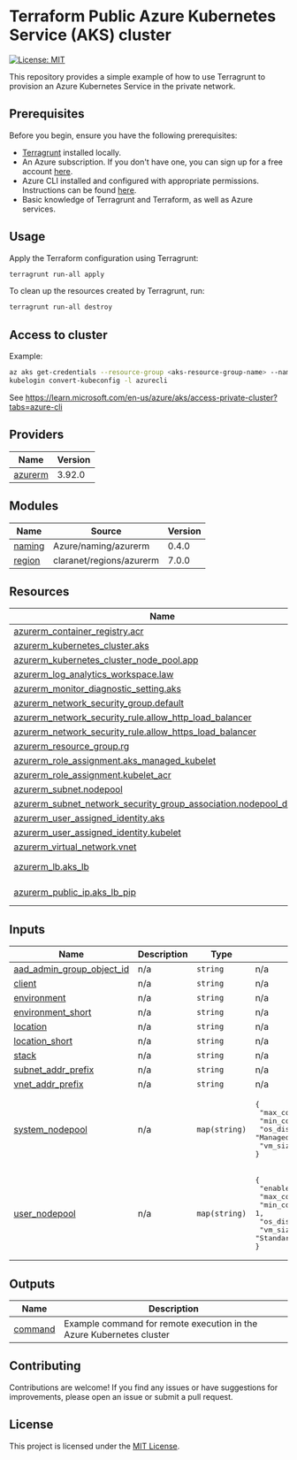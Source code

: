 <!-- BEGIN_TF_DOCS -->
# Terraform Public Azure Kubernetes Service (AKS) cluster

[![License: MIT](https://img.shields.io/badge/License-MIT-yellow.svg)](https://opensource.org/licenses/MIT)

This repository provides a simple example of how to use Terragrunt to provision an Azure Kubernetes Service in the private network.

## Prerequisites

Before you begin, ensure you have the following prerequisites:

- [Terragrunt](https://terragrunt.gruntwork.io/docs/getting-started/install/) installed locally.
- An Azure subscription. If you don't have one, you can sign up for a free account [here](https://azure.microsoft.com/en-us/free/).
- Azure CLI installed and configured with appropriate permissions. Instructions can be found [here](https://docs.microsoft.com/en-us/cli/azure/install-azure-cli).
- Basic knowledge of Terragrunt and Terraform, as well as Azure services.

## Usage

Apply the Terraform configuration using Terragrunt:

```bash
terragrunt run-all apply
```

To clean up the resources created by Terragrunt, run:

```bash
terragrunt run-all destroy
```

## Access to cluster

Example:

```bash
az aks get-credentials --resource-group <aks-resource-group-name> --name <aks-cluster-name> --overwrite-existing
kubelogin convert-kubeconfig -l azurecli
```

See <https://learn.microsoft.com/en-us/azure/aks/access-private-cluster?tabs=azure-cli>

## Providers

| Name | Version |
|------|---------|
| <a name="provider_azurerm"></a> [azurerm](#provider\_azurerm) | 3.92.0 |

## Modules

| Name | Source | Version |
|------|--------|---------|
| <a name="module_naming"></a> [naming](#module\_naming) | Azure/naming/azurerm | 0.4.0 |
| <a name="module_region"></a> [region](#module\_region) | claranet/regions/azurerm | 7.0.0 |

## Resources

| Name | Type |
|------|------|
| [azurerm_container_registry.acr](https://registry.terraform.io/providers/hashicorp/azurerm/3.92.0/docs/resources/container_registry) | resource |
| [azurerm_kubernetes_cluster.aks](https://registry.terraform.io/providers/hashicorp/azurerm/3.92.0/docs/resources/kubernetes_cluster) | resource |
| [azurerm_kubernetes_cluster_node_pool.app](https://registry.terraform.io/providers/hashicorp/azurerm/3.92.0/docs/resources/kubernetes_cluster_node_pool) | resource |
| [azurerm_log_analytics_workspace.law](https://registry.terraform.io/providers/hashicorp/azurerm/3.92.0/docs/resources/log_analytics_workspace) | resource |
| [azurerm_monitor_diagnostic_setting.aks](https://registry.terraform.io/providers/hashicorp/azurerm/3.92.0/docs/resources/monitor_diagnostic_setting) | resource |
| [azurerm_network_security_group.default](https://registry.terraform.io/providers/hashicorp/azurerm/3.92.0/docs/resources/network_security_group) | resource |
| [azurerm_network_security_rule.allow_http_load_balancer](https://registry.terraform.io/providers/hashicorp/azurerm/3.92.0/docs/resources/network_security_rule) | resource |
| [azurerm_network_security_rule.allow_https_load_balancer](https://registry.terraform.io/providers/hashicorp/azurerm/3.92.0/docs/resources/network_security_rule) | resource |
| [azurerm_resource_group.rg](https://registry.terraform.io/providers/hashicorp/azurerm/3.92.0/docs/resources/resource_group) | resource |
| [azurerm_role_assignment.aks_managed_kubelet](https://registry.terraform.io/providers/hashicorp/azurerm/3.92.0/docs/resources/role_assignment) | resource |
| [azurerm_role_assignment.kubelet_acr](https://registry.terraform.io/providers/hashicorp/azurerm/3.92.0/docs/resources/role_assignment) | resource |
| [azurerm_subnet.nodepool](https://registry.terraform.io/providers/hashicorp/azurerm/3.92.0/docs/resources/subnet) | resource |
| [azurerm_subnet_network_security_group_association.nodepool_default](https://registry.terraform.io/providers/hashicorp/azurerm/3.92.0/docs/resources/subnet_network_security_group_association) | resource |
| [azurerm_user_assigned_identity.aks](https://registry.terraform.io/providers/hashicorp/azurerm/3.92.0/docs/resources/user_assigned_identity) | resource |
| [azurerm_user_assigned_identity.kubelet](https://registry.terraform.io/providers/hashicorp/azurerm/3.92.0/docs/resources/user_assigned_identity) | resource |
| [azurerm_virtual_network.vnet](https://registry.terraform.io/providers/hashicorp/azurerm/3.92.0/docs/resources/virtual_network) | resource |
| [azurerm_lb.aks_lb](https://registry.terraform.io/providers/hashicorp/azurerm/3.92.0/docs/data-sources/lb) | data source |
| [azurerm_public_ip.aks_lb_pip](https://registry.terraform.io/providers/hashicorp/azurerm/3.92.0/docs/data-sources/public_ip) | data source |

## Inputs

| Name | Description | Type | Default | Required |
|------|-------------|------|---------|:--------:|
| <a name="input_aad_admin_group_object_id"></a> [aad\_admin\_group\_object\_id](#input\_aad\_admin\_group\_object\_id) | n/a | `string` | n/a | yes |
| <a name="input_client"></a> [client](#input\_client) | n/a | `string` | n/a | yes |
| <a name="input_environment"></a> [environment](#input\_environment) | n/a | `string` | n/a | yes |
| <a name="input_environment_short"></a> [environment\_short](#input\_environment\_short) | n/a | `string` | n/a | yes |
| <a name="input_location"></a> [location](#input\_location) | n/a | `string` | n/a | yes |
| <a name="input_location_short"></a> [location\_short](#input\_location\_short) | n/a | `string` | n/a | yes |
| <a name="input_stack"></a> [stack](#input\_stack) | n/a | `string` | n/a | yes |
| <a name="input_subnet_addr_prefix"></a> [subnet\_addr\_prefix](#input\_subnet\_addr\_prefix) | n/a | `string` | n/a | yes |
| <a name="input_vnet_addr_prefix"></a> [vnet\_addr\_prefix](#input\_vnet\_addr\_prefix) | n/a | `string` | n/a | yes |
| <a name="input_system_nodepool"></a> [system\_nodepool](#input\_system\_nodepool) | n/a | `map(string)` | <pre>{<br>  "max_count": 1,<br>  "min_count": 1,<br>  "os_disk_type": "Managed",<br>  "vm_size": "Standard_B2ms"<br>}</pre> | no |
| <a name="input_user_nodepool"></a> [user\_nodepool](#input\_user\_nodepool) | n/a | `map(string)` | <pre>{<br>  "enabled": true,<br>  "max_count": 1,<br>  "min_count": 1,<br>  "os_disk_type": "Managed",<br>  "vm_size": "Standard_D4s_v3"<br>}</pre> | no |

## Outputs

| Name | Description |
|------|-------------|
| <a name="output_command"></a> [command](#output\_command) | Example command for remote execution in the Azure Kubernetes cluster |

## Contributing

Contributions are welcome! If you find any issues or have suggestions for improvements, please open an issue or submit a pull request.

## License

This project is licensed under the [MIT License](LICENSE).
<!-- END_TF_DOCS -->
